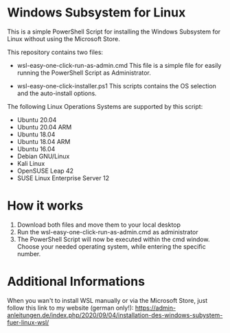 # Windows Subsystem for Linux

This is a simple PowerShell Script for installing the Windows Subsystem for Linux without using the Microsoft Store.

This repository contains two files:
- wsl-easy-one-click-run-as-admin.cmd
This file is a simple file for easily running the PowerShell Script as Administrator.

- wsl-easy-one-click-installer.ps1
This scripts contains the OS selection and the auto-install options.

The following Linux Operations Systems are supported by this script:

- Ubuntu 20.04
- Ubuntu 20.04 ARM
- Ubuntu 18.04
- Ubuntu 18.04 ARM
- Ubuntu 16.04
- Debian GNU/Linux
- Kali Linux
- OpenSUSE Leap 42
- SUSE Linux Enterprise Server 12

# How it works

1. Download both files and move them to your local desktop
2. Run the wsl-easy-one-click-run-as-admin.cmd as administrator
3. The PowerShell Script will now be executed within the cmd window. Choose your needed operating system, while entering the specific number.

# Additional Informations
When you wan't to install WSL manually or via the Microsoft Store, just follow this link to my website (german only!):
https://admin-anleitungen.de/index.php/2020/09/04/installation-des-windows-subystem-fuer-linux-wsl/
